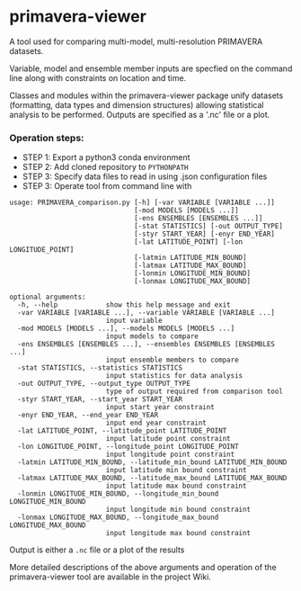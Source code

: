 # primavera-viewer
A tool used for comparing multi-model, multi-resolution PRIMAVERA datasets. 

Variable, model and ensemble member inputs are specfied on the command line along with constraints on location and time. 

Classes and modules within the primavera-viewer package unify datasets (formatting, data types and dimension structures) allowing statistical analysis to be performed. Outputs are specified as a '.nc' file or a plot.

### Operation steps:
* STEP 1: Export a python3 conda environment
* STEP 2: Add cloned repository to `PYTHONPATH`
* STEP 3: Specify data files to read in using .json configuration files
* STEP 3: Operate tool from command line with 
```
usage: PRIMAVERA_comparison.py [-h] [-var VARIABLE [VARIABLE ...]]
                               [-mod MODELS [MODELS ...]]
                               [-ens ENSEMBLES [ENSEMBLES ...]]
                               [-stat STATISTICS] [-out OUTPUT_TYPE]
                               [-styr START_YEAR] [-enyr END_YEAR]
                               [-lat LATITUDE_POINT] [-lon LONGITUDE_POINT]
                               [-latmin LATITUDE_MIN_BOUND]
                               [-latmax LATITUDE_MAX_BOUND]
                               [-lonmin LONGITUDE_MIN_BOUND]
                               [-lonmax LONGITUDE_MAX_BOUND]

optional arguments:
  -h, --help            show this help message and exit
  -var VARIABLE [VARIABLE ...], --variable VARIABLE [VARIABLE ...]
                        input variable
  -mod MODELS [MODELS ...], --models MODELS [MODELS ...]
                        input models to compare
  -ens ENSEMBLES [ENSEMBLES ...], --ensembles ENSEMBLES [ENSEMBLES ...]
                        input ensemble members to compare
  -stat STATISTICS, --statistics STATISTICS
                        input statistics for data analysis
  -out OUTPUT_TYPE, --output_type OUTPUT_TYPE
                        type of output required from comparison tool
  -styr START_YEAR, --start_year START_YEAR
                        input start year constraint
  -enyr END_YEAR, --end_year END_YEAR
                        input end year constraint
  -lat LATITUDE_POINT, --latitude_point LATITUDE_POINT
                        input latitude point constraint
  -lon LONGITUDE_POINT, --longitude_point LONGITUDE_POINT
                        input longitude point constraint
  -latmin LATITUDE_MIN_BOUND, --latitude_min_bound LATITUDE_MIN_BOUND
                        input latitude min bound constraint
  -latmax LATITUDE_MAX_BOUND, --latitude_max_bound LATITUDE_MAX_BOUND
                        input latitude max bound constraint
  -lonmin LONGITUDE_MIN_BOUND, --longitude_min_bound LONGITUDE_MIN_BOUND
                        input longitude min bound constraint
  -lonmax LONGITUDE_MAX_BOUND, --longitude_max_bound LONGITUDE_MAX_BOUND
                        input longitude max bound constraint
```
Output is either a `.nc` file or a plot of the results

More detailed descriptions of the above arguments and operation of the primavera-viewer tool are available in the project Wiki.
